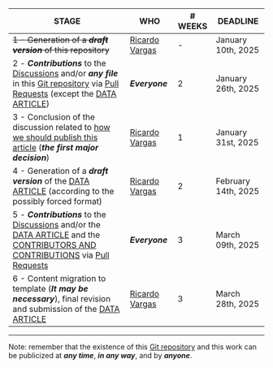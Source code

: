 | STAGE | WHO | # WEEKS | DEADLINE |
| ------- | ------- | ------- | ------- |
| <s>1 - Generation of a ***draft version*** of this repository</s> | [Ricardo Vargas](https://github.com/ricardoevvargas) | - | January 10th, 2025 |
| 2 - ***Contributions*** to the [Discussions](https://github.com/ricardoevvargas/data-articles-3w-dataset/discussions) and/or ***any file*** in this [Git repository](https://docs.github.com/en/repositories/creating-and-managing-repositories/quickstart-for-repositories) via [Pull Requests](https://docs.github.com/pt/pull-requests/collaborating-with-pull-requests/proposing-changes-to-your-work-with-pull-requests/about-pull-requests) (except the [DATA ARTICLE](DATA_ARTICLE.md)) | ***Everyone*** | 2 | January 26th, 2025 |
| 3 - Conclusion of the discussion related to [how we should publish this article](https://github.com/ricardoevvargas/data-articles-3w-dataset/discussions/2) (***the first major decision***) | [Ricardo Vargas](https://github.com/ricardoevvargas) | 1 | January 31st, 2025 |
| 4 - Generation of a ***draft version*** of the [DATA ARTICLE](DATA_ARTICLE.md) (according to the possibly forced format) | [Ricardo Vargas](https://github.com/ricardoevvargas) | 2 | February 14th, 2025 |
| 5 - ***Contributions*** to the [Discussions](https://github.com/ricardoevvargas/data-articles-3w-dataset/discussions) and/or the [DATA ARTICLE](DATA_ARTICLE.md) and the [CONTRIBUTORS AND CONTRIBUTIONS](CONTRIBUTORS_AND_CONTRIBUTIONS.md) via [Pull Requests](https://docs.github.com/pt/pull-requests/collaborating-with-pull-requests/proposing-changes-to-your-work-with-pull-requests/about-pull-requests) | ***Everyone*** | 3 | March 09th, 2025 |
| 6 - Content migration to template (***It may be necessary***), final revision and submission of the [DATA ARTICLE](DATA_ARTICLE.md) | [Ricardo Vargas](https://github.com/ricardoevvargas) | 3 | March 28th, 2025 |

---
Note: remember that the existence of this [Git repository](https://docs.github.com/en/repositories/creating-and-managing-repositories/quickstart-for-repositories) and this work can be publicized at ***any time***, ***in any way***, and by ***anyone***.